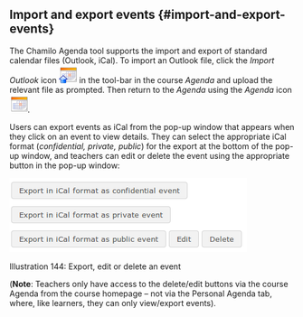 ## Import and export events {#import-and-export-events}

The Chamilo Agenda tool supports the import and export of standard calendar files (Outlook, iCal). To import an Outlook file, click the _Import Outlook_ icon ![](../assets/graphics264.png) in the tool-bar in the course _Agenda_ and upload the relevant file as prompted. Then return to the _Agenda_ using the _Agenda_ icon ![](../assets/graphics267.png).

Users can export events as iCal from the pop-up window that appears when they click on an event to view details. They can select the appropriate iCal format (_confidential, private, public_) for the export at the bottom of the pop-up window, and teachers can edit or delete the event using the appropriate button in the pop-up window:

![](../assets/graphics270.png)

Illustration 144: Export, edit or delete an event

(**Note**: Teachers only have access to the delete/edit buttons via the course Agenda from the course homepage – not via the Personal Agenda tab, where, like learners, they can only view/export events).